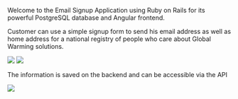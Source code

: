 Welcome to the Email Signup Application using Ruby on Rails for its powerful PostgreSQL database and Angular frontend.

Customer can use a simple signup form to send his email address as well as home address for a national registry of people who care about Global Warming solutions.

<img src="http://bit.ly/24bmizQ"/>

<img src="http://bit.ly/1os46Sh"/>

The information is saved on the backend and can be accessible via the API

<img src="http://bit.ly/1SA6nqX"/>
